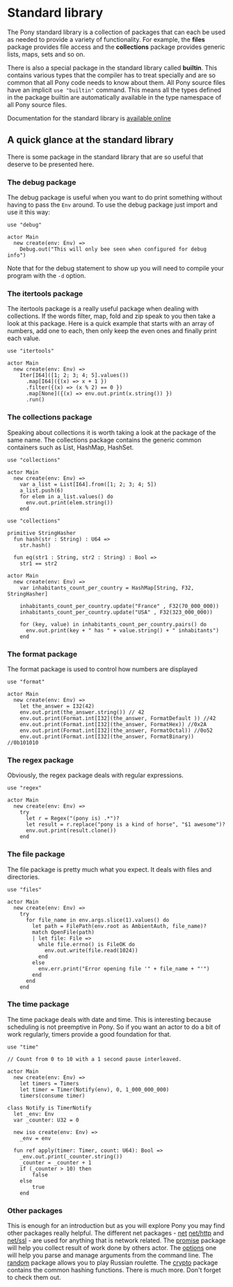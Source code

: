 # Standard library

The Pony standard library is a collection of packages that can each be used as needed to provide a variety of functionality. For example, the __files__ package provides file access and the __collections__ package provides generic lists, maps, sets and so on.

There is also a special package in the standard library called __builtin__. This contains various types that the compiler has to treat specially and are so common that all Pony code needs to know about them. All Pony source files have an implicit `use "builtin"` command. This means all the types defined in the package builtin are automatically available in the type namespace of all Pony source files.

Documentation for the standard library is [available online](http://stdlib.ponylang.org/)

## A quick glance at the standard library

There is some package in the standard library that are so useful that deserve to be presented here.

### The debug package

The debug package is useful when you want to do print something without having to pass the ```Env``` around. To use the debug package just import and use it this way:

```pony
use "debug"

actor Main
  new create(env: Env) =>
    Debug.out("This will only bee seen when configured for debug info")
```

Note that for the debug statement to show up you will need to compile your program with the ```-d``` option.


### The itertools package

The itertools package is a really useful package when dealing with collections. If the words filter, map, fold and zip speak to you then take a look at this package. 
Here is a quick example that starts with an array of numbers, add one to each, then only keep the even ones and finally print each value.

```pony
use "itertools"

actor Main
  new create(env: Env) =>
    Iter[I64]([1; 2; 3; 4; 5].values())
      .map[I64]({(x) => x + 1 })
      .filter({(x) => (x % 2) == 0 })
      .map[None]({(x) => env.out.print(x.string()) })
      .run()
```

### The collections package

Speaking about collections it is worth taking a look at the package of the same name. The collections package contains the generic common containers such as List, HashMap, HashSet.

```pony
use "collections"

actor Main
  new create(env: Env) =>
    var a_list = List[I64].from([1; 2; 3; 4; 5])
    a_list.push(6)
    for elem in a_list.values() do
      env.out.print(elem.string())
    end
```

```pony
use "collections"

primitive StringHasher
  fun hash(str : String) : U64 =>
    str.hash()

  fun eq(str1 : String, str2 : String) : Bool =>
    str1 == str2

actor Main
  new create(env: Env) =>
    var inhabitants_count_per_country = HashMap[String, F32, StringHasher]
    
    inhabitants_count_per_country.update("France" , F32(70_000_000))
    inhabitants_count_per_country.update("USA" , F32(323_000_000))
    
    for (key, value) in inhabitants_count_per_country.pairs() do
      env.out.print(key + " has " + value.string() + " inhabitants")
    end
```

### The format package

The format package is used to control how numbers are displayed

```pony
use "format"

actor Main
  new create(env: Env) =>
    let the_answer = I32(42)
    env.out.print(the_answer.string()) // 42
    env.out.print(Format.int[I32](the_answer, FormatDefault )) //42
    env.out.print(Format.int[I32](the_answer, FormatHex)) //0x2A
    env.out.print(Format.int[I32](the_answer, FormatOctal)) //0o52
    env.out.print(Format.int[I32](the_answer, FormatBinary)) //0b101010
```

### The regex package

Obviously, the regex package deals with regular expressions.

```pony
use "regex"

actor Main
  new create(env: Env) =>
    try
      let r = Regex("(pony is) .*")?
      let result = r.replace("pony is a kind of horse", "$1 awesome")?
      env.out.print(result.clone())
    end
```

### The file package

The file package is pretty much what you expect. It deals with files and directories.

```pony
use "files"

actor Main
  new create(env: Env) =>
    try
      for file_name in env.args.slice(1).values() do
        let path = FilePath(env.root as AmbientAuth, file_name)?
        match OpenFile(path)
        | let file: File =>
          while file.errno() is FileOK do
            env.out.write(file.read(1024))
          end
        else
          env.err.print("Error opening file '" + file_name + "'")
        end
      end
    end
```

### The time package

The time package deals with date and time. This is interesting because scheduling is not preemptive in Pony.
So if you want an actor to do a bit of work regularly, timers provide a good foundation for that.

```pony
use "time"

// Count from 0 to 10 with a 1 second pause interleaved.

actor Main
  new create(env: Env) =>
    let timers = Timers
    let timer = Timer(Notify(env), 0, 1_000_000_000)
    timers(consume timer)

class Notify is TimerNotify
  let _env: Env
  var _counter: U32 = 0

  new iso create(env: Env) =>
    _env = env

  fun ref apply(timer: Timer, count: U64): Bool =>
    _env.out.print(_counter.string())
    _counter = _counter + 1
    if (_counter > 10) then
        false
    else
        true
    end
```

### Other packages

This is enough for an introduction but as you will explore Pony you may find other packages really helpful.
The different net packages - [net](https://stdlib.ponylang.org/net--index) [net/http](https://stdlib.ponylang.org/net-http--index) and [net/ssl](https://stdlib.ponylang.org/net-ssl--index) -  are used for anything that is network related.
The [promise](https://stdlib.ponylang.org/promises--index) package will help you collect result of work done by others actor. The [options](https://stdlib.ponylang.org/options--index) one will help you parse and manage arguments from the command line.
The [random](https://stdlib.ponylang.org/random--index) package allows you to play Russian roulette. The [crypto](https://stdlib.ponylang.org/crypto--index) package contains the common hashing functions.
There is much more. Don't forget to check them out.
